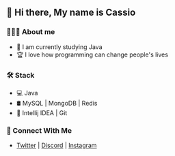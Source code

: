 <h2>👋 Hi there, My name is Cassio</h2>

<h3>👨🏻‍💻 About me</h3>

<ul>
  <li>🔭 I am currently studying Java</li>
  <li>🏆 I love how programming can change people's lives</li>
</ul>

<h3>🛠 Stack</h3>

<ul>
  <li>💻 Java </li>
  <li>🛢 MySQL | MongoDB | Redis</li>
  <li>🔧 Intellij IDEA | Git</li>
</ul>

<h3>👥 Connect With Me</h3>
  
<ul>
  <li>
    <a href="https://twitter.com/cassioamartim">Twitter</a> |
    <a href="https://discord.com/users/596867304705490944">Discord</a> |
    <a href="https://www.instagram.com/cassioamartim">Instagram</a>
  </li>
</ul>
